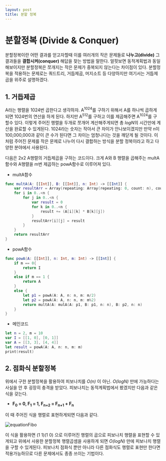 ```yaml
---
layout: post
title: 분할 정복
---
```


# 분할정복 (Divide & Conquer)
분할정복이란 어떤 결과를 얻고자할때 이를 여러개의 작은 문제들로 **나누고(divide)** 그 결과들을 **결합시켜(conquer)** 해답을 찾는 방법을 말한다. 얼핏보면 동적계획법과 동일해보이지만 분할정복은 쪼개지는 작은 문제가 중복되지 않는다는 차이점이 있다. 분할정복을 적용하는 문제로는 쿼드트리, 거듭제곱, 머지소트 등 다양하지만 여기서는 거듭제곱을 위주로 설명하겠다.   
## 1. 거듭제곱
A라는 행렬을 1024번 곱한다고 생각하자. A<sup>1024</sup>를 구하기 위해서 A를 하나씩 곱하게 되면 1024번의 연산을 하게 된다. 하지만 A<sup>512</sup>를 구하고 이를 제곱해주면 A<sup>1024</sup>를 구할수 있다. 이렇게 주어진 행렬을 두개로 쪼개어 계산해주게되면 총 *logN*의 시간만에 계산을 완료할 수 있게된다. 1024라는 숫자는 작아서 큰 차이가 안나보이겠지만 만약 n이 100,000,000과 같이 큰 수가 된다면 그 차이는 엄청나다는 것을 깨닫게 될 것이다. 이처럼 주어진 문제를 작은 문제로 나누어 다시 결합하는 방식을 분할 정복이라고 하고 다양한 분야에서 사용된다.

다음은 2x2 A행렬의 거듭제곱을 구하는 코드이다. 크게 A와 B 행렬을 곱해주는 multA함수와 A행렬을 m번 제곱하는 powA함수로 이루어져 있다.
- multA함수
```swift
func multA(A: [[Int]], B: [[Int]], n: Int) -> [[Int]] {
    var resultArr = Array(repeating: Array(repeating: 0, count: n), count: n)
    for i in 0..<n {
        for j in 0..<n {
            var result = 0
            for k in 0..<n {
                result += (A[i][k] * B[k][j])
            }
            resultArr[i][j] = result
        }
    }
    return resultArr
}
```
- powA함수
```swift
func powA(A: [[Int]], n: Int, m: Int) -> [[Int]] {
    if m == 0{
        return I
    }
    else if m == 1 {
        return A
    }
    else {
        let p1 = powA(A: A, n: n, m: m/2)
        let p2 = powA(A: A, n: n, m: m%2)
        return multA(A: mulA(A: p1, B: p1, n: n), B: p2, n: n)
    }
}
```
- 메인코드
```swift
let n = 2, m = 10
var I = [[1, 0], [0, 1]]
var A = [[3, 3], [4, 4]]
let result = powA(A: A, n: n, m: m)
print(result)
```

## 2. 점화식 분할정복
위에서 구한 분할정복을 활용하여 피보나치를 *O(n)* 이 아닌. *O(logN)* 만에 가능하다는 사실을 안 후 굉장히 충격을 받았다. 피보나치는 동적계획법에서 봤겠지만 다음과 같은 식을 갖는다.  
- **F<sub>0</sub> = 0, F<sub>1</sub> = 1, F<sub>n+2</sub> = F<sub>n+1</sub> + F<sub>n</sub>**  

이 때 주어진 식을 행렬로 표현하게되면 다음과 같다.  

![equationFibo](https://user-images.githubusercontent.com/78075226/119501838-32d46a80-bda4-11eb-9eeb-60e6be03524f.png)

이 식을 활용하면 (1 1)(1 0) 으로 이루어진 행렬의 곱으로 피보나치 행렬을 표현할 수 있게되고 위에서 사용한 분할정복 행렬곱셈을 사용하게 되면 *O(logN)* 만에 피보나치 행렬을 구할 수 있게된다. 피보나치 점화식 뿐만 아니라 다른 점화식도 행렬로 표현만 한다면 적용가능하므로 다른 문제에서도 종종 쓰이는 기법이다.  
